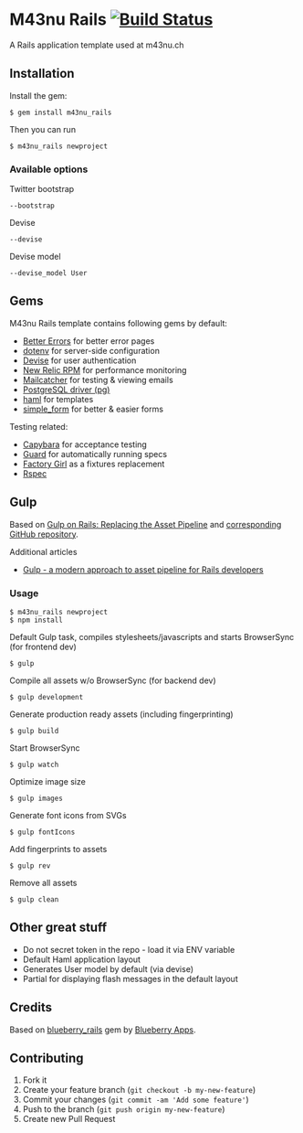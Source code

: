 # M43nu Rails [![Build Status](https://secure.travis-ci.org/m43nu/m43nu_rails.png?branch=master)](http://travis-ci.org/m43nu/m43nu_rails)

A Rails application template used at m43nu.ch

## Installation

Install the gem:

    $ gem install m43nu_rails

Then you can run

    $ m43nu_rails newproject

### Available options

Twitter bootstrap

    --bootstrap

Devise

    --devise

Devise model

    --devise_model User

## Gems

M43nu Rails template contains following gems by default:

* [Better Errors](https://github.com/charliesome/better_errors) for better error pages
* [dotenv](https://github.com/bkeepers/dotenv) for server-side configuration
* [Devise](https://github.com/plataformatec/devise) for user authentication
* [New Relic RPM](https://github.com/newrelic/rpm) for performance monitoring
* [Mailcatcher](http://mailcatcher.me/) for testing & viewing emails
* [PostgreSQL driver (pg)](https://github.com/ged/ruby-pg)
* [haml](http://haml.info/) for templates
* [simple_form](https://github.com/plataformatec/simple_form) for better & easier forms

Testing related:

* [Capybara](https://github.com/jnicklas/capybara) for acceptance testing
* [Guard](https://github.com/ranmocy/guard-rails) for automatically running specs
* [Factory Girl](https://github.com/rspec/rspec-rails) as a fixtures replacement
* [Rspec](https://github.com/rspec/rspec-rails)

## Gulp

Based on [Gulp on Rails: Replacing the Asset Pipeline](http://viget.com/extend/gulp-rails-asset-pipeline) and [corresponding  GitHub repository](https://github.com/vigetlabs/gulp-rails-pipeline).

Additional articles
* [Gulp - a modern approach to asset pipeline for Rails developers](http://blog.arkency.com/2015/03/gulp-modern-approach-to-asset-pipeline-for-rails-developers/)

### Usage

    $ m43nu_rails newproject
    $ npm install

Default Gulp task, compiles stylesheets/javascripts and starts BrowserSync (for frontend dev)

    $ gulp

Compile all assets w/o BrowserSync (for backend dev)

    $ gulp development

Generate production ready assets (including fingerprinting)

    $ gulp build

Start BrowserSync

    $ gulp watch

Optimize image size

    $ gulp images

Generate font icons from SVGs

    $ gulp fontIcons

Add fingerprints to assets

    $ gulp rev

Remove all assets

    $ gulp clean

## Other great stuff

* Do not secret token in the repo - load it via ENV variable
* Default Haml application layout
* Generates User model by default (via devise)
* Partial for displaying flash messages in the default layout

## Credits

Based on [blueberry_rails](https://github.com/blueberry/blueberry_rails/blob/master/README.md)
gem by [Blueberry Apps](http://www.blueberryapps.com/en).

## Contributing

1. Fork it
2. Create your feature branch (`git checkout -b my-new-feature`)
3. Commit your changes (`git commit -am 'Add some feature'`)
4. Push to the branch (`git push origin my-new-feature`)
5. Create new Pull Request

